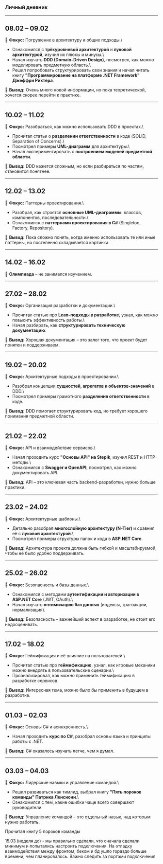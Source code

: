 ### **Личный дневник**

---

## **08.02 – 09.02**

🔹 **Фокус:** Погружение в архитектуру и общие подходы.\
- Ознакомился с **трёхуровневой архитектурой** и **луковой архитектурой**, изучил их плюсы и минусы.\
- Начал изучать **DDD (Domain-Driven Design)**, посмотрел, как можно моделировать предметную область.\
- Решил попробовать структурировать свои знания и начал читать книгу **"Программирование на платформе .NET Framework" Джеффри Рихтера**.

🚀 **Вывод:** Очень много новой информации, но пока теоретической, хочется скорее перейти к практике.

---

## **10.02 – 11.02**

🔹 **Фокус:** Разобраться, как можно использовать DDD в проектах.\
- Прочитал статьи о **разделении ответственности** в коде (SOLID, Separation of Concerns).\
- Посмотрел примеры **UML-диаграмм** для архитектуры.\
- Начал экспериментировать с **построением моделей предметной области**.

🚀 **Вывод:** DDD кажется сложным, но если разбираться по частям, становится понятнее.

---

## **12.02 – 13.02**

🔹 **Фокус:** Паттерны проектирования.\
- Разобрал, как строятся **основные UML-диаграммы**: классов, компонентов, последовательности.\
- Ознакомился с **паттернами проектирования в C#** (Singleton, Factory, Repository).

🚀 **Вывод:** Пока сложно понять, когда именно использовать те или иные паттерны, но постепенно складывается картинка.

---

## **14.02 – 16.02**

🚀 **Олимпиада** – не занимался изучением.

---

## **27.02 – 28.02**

🔹 **Фокус:** Организация разработки и документации.\
- Прочитал статью про **Lean-подходы в разработке**, узнал, как можно повысить эффективность работы.\
- Начал разбирать, как **структурировать техническую документацию**.

🚀 **Вывод:** Хорошая документация – это залог того, что проект будет понятен и поддерживаем.

---

## **19.02 – 20.02**

🔹 **Фокус:** Архитектурные подходы в проектировании.\
- Разобрал концепции **сущностей, агрегатов и объектов-значений** в DDD.\
- Посмотрел примеры грамотного **разделения ответственности** в коде.

🚀 **Вывод:** DDD помогает структурировать код, но требует хорошего понимания предметной области.

---

## **21.02 – 22.02**

🔹 **Фокус:** API и взаимодействие сервисов.\
- Начал проходить курс **"Основы API" на Stepik**, изучил REST и HTTP-методы.\
- Ознакомился с **Swagger и OpenAPI**, посмотрел, как можно документировать API.

🚀 **Вывод:** API – это ключевая часть backend-разработки, нужно больше практики.

---

## **23.02 – 24.02**

🔹 **Фокус:** Архитектурные шаблоны.\
- Детально разобрал **многослойную архитектуру (N-Tier)** и сравнил её с **луковой архитектурой**.\
- Посмотрел примеры структуры папок и кода в **ASP.NET Core**.

🚀 **Вывод:** Архитектура проекта должна быть гибкой и масштабируемой, чтобы её было удобно поддерживать.

---

## **25.02 – 26.02**

🔹 **Фокус:** Безопасность и базы данных.\
- Ознакомился с методами **аутентификации и авторизации в ASP.NET Core** (JWT, OAuth).\
- Начал изучать **оптимизацию баз данных** (индексы, транзакции, нормализация).

🚀 **Вывод:** Безопасность – важнейший аспект в разработке, не стоит его недооценивать.

---

## **17.02 – 18.02**

🔹 **Фокус:** Геймификация и её влияние на пользователей.\
- Прочитал статью про **геймификацию**, узнал, как игровые механики можно внедрять в пользовательские сценарии.\
- Проанализировал, как можно применить геймификацию в разработке сервисов.

🚀 **Вывод:** Интересная тема, можно было бы применить в будущем в разработке.

---

## **01.03 – 02.03**

🔹 **Фокус:** Основы C# и асинхронность.\
- Начал проходить **курс по C#**, разобрал основы языка и принципы работы с .NET.

🚀 **Вывод:** С# оказалось изучать легче, чем я думал.

---

## **03.03 – 04.03**

🔹 **Фокус:** Лидерские навыки и управление командой.\
- Решил развиваться как тимлид, выбрал книгу **"Пять пороков команды" Патрика Ленсиони**.\
- Ознакомился с тем, какие ошибки чаще всего совершают руководители.

🚀 **Вывод:** Управление командой – это отдельный навык, над которым нужно работать.


Прочитал книгу 5 пороков команды

15.03 (неделя до) - мы правильно сделали, что сначала сделали минимум и попытались настроить подключения. На отладку взаимодействия между фронтом, беком и бд ушло гораздо больше времени, чем планировалось. Важно следить за портами подключения
